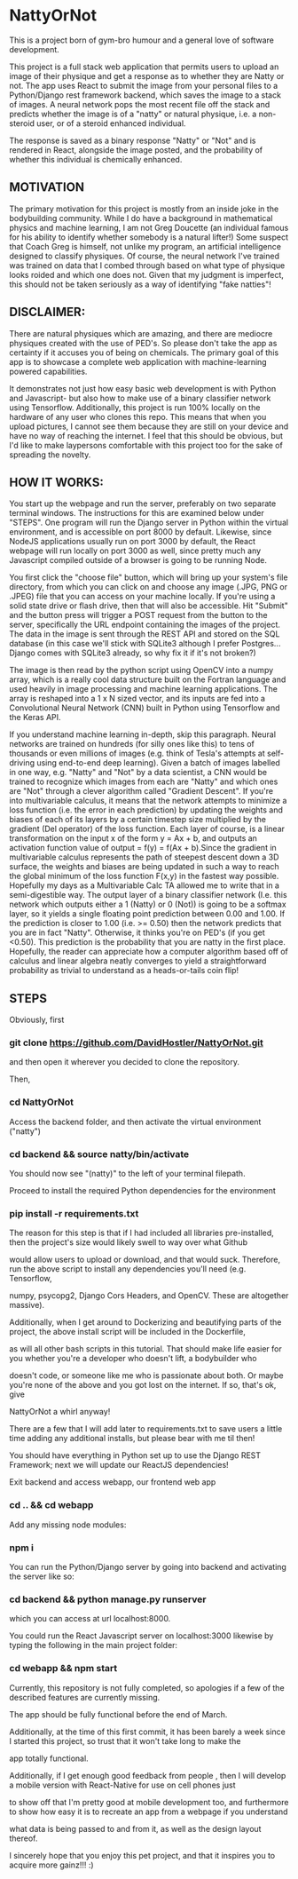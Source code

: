 # NattyOrNot
This is a project born of gym-bro humour and a general love of software development.


This project is a full stack web application that permits users to upload an image of their physique and get a response as to whether they 
are Natty or not. The app uses React to submit the image from your personal files to a Python/Django rest framework backend, which saves
the image to a stack of images. A neural network pops the most recent file off the stack and predicts whether the image is of a "natty" 
or natural physique, i.e. a non-steroid user, or of a steroid enhanced individual.

The response is saved as a binary response "Natty" or "Not" and is rendered in React, alongside the image posted, and the probability of whether this individual is chemically enhanced.

## MOTIVATION

The primary motivation for this project is mostly from an inside joke in the bodybuilding community. While I do have a background in mathematical physics and machine learning, I am not 
Greg Doucette (an individual famous for his ability to identify whether somebody is a natural lifter!)
Some suspect that Coach Greg is himself, not unlike my program, an artificial intelligence designed to classify physiques.
Of course, the neural network I've trained was trained on data that I combed through based on what type of physique looks roided and which one does not.
Given that my judgment is imperfect, this should not be taken seriously as a way of identifying "fake natties"!

## DISCLAIMER:

There are natural physiques which are amazing, and there are mediocre physiques created with the use of PED's. So please don't take the app as certainty 
if it accuses you of being on chemicals.
The primary goal of this app is to showcase a complete web application with machine-learning powered capabilities.

It demonstrates not just how easy basic web development is with Python and Javascript- but also how to make use of a binary classifier network using Tensorflow.
Additionally, this project is run 100% locally on the hardware of any user who clones this repo. This means that when you upload pictures, I cannot see them because they are still on your device and have no way of reaching the internet. I feel that this should be obvious, but I'd like to make laypersons comfortable with this project too for the sake of spreading the novelty. 


## HOW IT WORKS:

You start up the webpage and run the server, preferably on two separate terminal windows. The instructions for this are examined below under "STEPS".
One program will run the Django server in Python within the virtual environment, and is accessible on port 8000 by default. Likewise, since NodeJS applications usually run on port 3000 by default, the React webpage will run locally on port 3000 as well, since pretty much any Javascript compiled outside of a browser is going to be running Node.

You first click the "choose file" button, which will bring up your system's file directory, from which you can click on and choose any image (.JPG, PNG or .JPEG) file that you can access on your machine locally. If you're using a solid state drive or flash drive, then that will also be accessible.
Hit "Submit" and the button press will trigger a POST request from the button to the server, specifically the URL endpoint containing the images of 
the project. The data in the image is sent through the REST API and stored on the SQL database (in this case we'll stick with SQLite3 although I prefer 
Postgres... Django comes with SQLite3 already, so why fix it if it's not broken?)

The image is then read by the python script using OpenCV into a numpy array, which is a really cool data structure built on the Fortran language and used heavily in image processing and machine learning applications. The array is reshaped into a 1 x N sized vector, and its inputs are fed into a Convolutional Neural Network (CNN) built in Python using Tensorflow and the Keras API. 

If you understand machine learning in-depth, skip this paragraph. Neural networks are trained on hundreds (for silly ones like this) to tens of thousands or even millions of images (e.g. think of Tesla's attempts at self-driving using end-to-end deep learning).
Given a batch of images labelled in one way, e.g. "Natty" and "Not" by a data scientist, a CNN would be trained to recognize which images from each are "Natty" and which ones are "Not" through a clever algorithm called "Gradient Descent". If you're into multivariable calculus, it means that the network attempts to minimize a loss function (i.e. the error in each prediction) by updating the weights and biases of each of its layers by a certain timestep size multiplied by the gradient (Del operator) of the loss function. Each layer of course, is a linear transformation  on the input x of the form 
y = Ax + b, and outputs an activation function value of output = f(y) = f(Ax + b).Since the gradient in multivariable calculus represents the path of steepest descent down a 3D surface, the weights and biases are being updated in such a way to reach the global minimum of the loss function F(x,y) in the fastest way possible. Hopefully my days as a Multivariable Calc TA allowed me to write that in a semi-digestible way. 
The output layer of a binary classifier network (I.e. this network which outputs either a 1 (Natty) or 0 (Not)) is going to be a softmax layer, so it yields a single floating point prediction between 0.00 and 1.00. If the prediction is closer to 1.00 (i.e. >= 0.50) then the network predicts that you
are in fact "Natty". Otherwise, it thinks you're on PED's (if you get <0.50). This prediction is the probability that you are natty in the first place.
Hopefully, the reader can appreciate how a computer algorithm based off of calculus and linear algebra neatly converges to yield a straightforward probability as trivial to understand as a heads-or-tails coin flip!





## STEPS


Obviously, first

### git clone https://github.com/DavidHostler/NattyOrNot.git

and then open it wherever you decided to clone the repository.

Then, 

### cd NattyOrNot

Access the backend folder, and then activate the virtual environment ("natty")

### cd backend && source natty/bin/activate 

You should now see "(natty)" to the left of your terminal filepath.

Proceed to install the required Python dependencies for the environment

### pip install -r requirements.txt

The reason for this step is that if I had included all libraries pre-installed, then the project's size would likely swell to way over what Github

would allow users to upload or download, and that would suck. Therefore, run the above script to install any dependencies you'll need (e.g. Tensorflow, 

numpy, psycopg2, Django Cors Headers, and OpenCV. These are altogether massive).

Additionally, when I get around to Dockerizing and beautifying parts of the project, the above install script will be included in the Dockerfile, 

as will all other bash scripts in this tutorial. That should make life easier for you whether you're a developer who doesn't lift, a bodybuilder who 

doesn't code, or someone like me who is passionate about both. Or maybe you're none of the above and you got lost on the internet. If so, that's ok, give 

NattyOrNot a whirl anyway!

There are a few that I will add later to requirements.txt to save users a little time adding any additional installs, but please bear with me til then!

You should have everything in Python set up to use the Django REST Framework; next we will update our ReactJS dependencies!

Exit backend and access webapp, our frontend web app

### cd .. && cd webapp

Add any missing node modules:

### npm i


You can run the Python/Django server by going into backend and activating the server like so:

### cd backend && python manage.py runserver

which you can access at url localhost:8000.


You could run the React Javascript server on localhost:3000 likewise by typing the following in the main project folder:

### cd webapp && npm start

Currently, this repository is not fully completed, so apologies if a few of the described features are currently missing. 

The app should be fully functional before the end of March.

Additionally, at the time of this first commit, it has been barely a week since I started this project, so trust that it won't take long to make the 

app totally functional.

Additionally, if I get enough good feedback from people , then I will develop a mobile version with React-Native for use on cell phones just 

to show off that I'm pretty good at mobile development too, and furthermore to show how easy it is to recreate an app from a webpage if you understand

what data is being passed to and from it, as well as the design layout thereof.


I sincerely hope that you enjoy this pet project, and that it inspires you to acquire more gainz!!! :)













 





